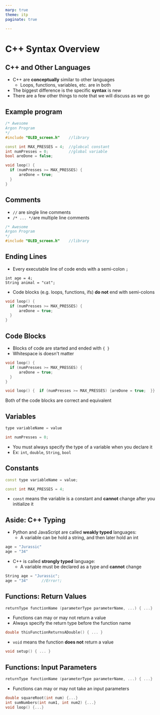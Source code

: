 ```yaml
---
marp: true
theme: itp
paginate: true

---
```


<!-- headingDivider: 2 -->

# C++ Syntax Overview

## C++ and Other Languages

- C++ are **conceptually** similar to other languages
  - Loops, functions, variables, etc. are in both
- The biggest difference is the specific **syntax** is new
- There are a few other things to note that we will discuss as we go
  

## Example program

```c++
/* Awesome 
Argon Program
*/
#include "OLED_screen.h"	//library

const int MAX_PRESSES = 4;	//globcal constant
int numPresses = 0;			//global variable
bool areDone = false;

void loop() {
  if (numPresses >= MAX_PRESSES) {
      areDone = true;
  }
}
```
## Comments

- `//` are single line comments
- `/* ... */`are multiple line comments

```c++
/* Awesome 
Argon Program
*/
#include "OLED_screen.h"	//library
```
## Ending Lines

- Every executable line of code ends with a semi-colon `;`

```
int age = 4;
String animal = "cat";
```

- Code blocks (e.g. loops, functions, ifs) **do not** end with semi-colons

```c++
void loop() {
  if (numPresses >= MAX_PRESSES) {
      areDone = true;
  }
}
```
## Code Blocks

- Blocks of code are started and ended with `{ }`
- Whitespace is doesn't matter

```c++
void loop() {
  if (numPresses >= MAX_PRESSES) {
      areDone = true;
  }
}
```

```c++
void loop() {  if (numPresses >= MAX_PRESSES) {areDone = true;  }}
```

Both of the code blocks are correct and equivalent

## Variables

```c++
type variableName = value

int numPresses = 0;
```

- You must always specify the type of a variable when you declare it
- Ex: `int`, `double`, `String`, `bool`

## Constants

```c++
const type variableName = value;

const int MAX_PRESSES = 4;
```

- `const` means the variable is a constant and **cannot** change after you initialize it

## Aside: C++ Typing

- Python and JavaScript are called **weakly typed** languages: 
  - A variable can be hold a string, and then later hold an int

```python
age = "Jurassic"
age = "34"
```

- C++ is called **strongly typed** language: 
  - A variable must be declared as a type and **cannot**  change

```c++
String age = "Jurassic";
age = "34"		//Error!;
```

## Functions: Return Values

```c++
returnType functionName (parameterType parameterName, ...) { ...}
```

- Functions can may or may not return a value
- Always specify the return type before the function name

```c++
double thisFunctionReturnsADouble() { ... }
```

- `void` means the function **does not** return a value 

```c++
void setup() { ... }
```

## Functions: Input Parameters

```c++
returnType functionName (parameterType parameterName, ...) { ...}
```

- Functions can may or may not take an input parameters

```c++
double squareRoot(int num) {...}
int sumNumbers(int num1, int num2) {...}
void loop() {...}
```